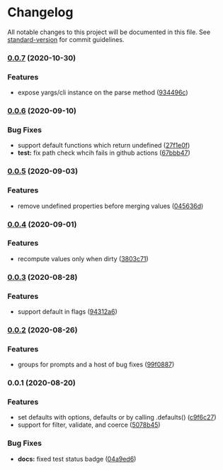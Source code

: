 # Changelog

All notable changes to this project will be documented in this file. See [standard-version](https://github.com/conventional-changelog/standard-version) for commit guidelines.

### [0.0.7](https://github.com/wesleytodd/opta/compare/v0.0.6...v0.0.7) (2020-10-30)


### Features

* expose yargs/cli instance on the parse method ([934496c](https://github.com/wesleytodd/opta/commit/934496c84e9eaf5555c68fc823e7e39d1ff202c1))

### [0.0.6](https://github.com/wesleytodd/opta/compare/v0.0.5...v0.0.6) (2020-09-10)


### Bug Fixes

* support default functions which return undefined ([27f1e0f](https://github.com/wesleytodd/opta/commit/27f1e0f1198d1bab8efeacbcba12a4f21dc9d10e))
* **test:** fix path check whcih fails in github actions ([67bbb47](https://github.com/wesleytodd/opta/commit/67bbb4763961bcba8caecd4ef98443b2859ebcd5))

### [0.0.5](https://github.com/wesleytodd/opta/compare/v0.0.4...v0.0.5) (2020-09-03)


### Features

* remove undefined properties before merging values ([045636d](https://github.com/wesleytodd/opta/commit/045636d951e4b58f67166a518e296411ebaa26aa))

### [0.0.4](https://github.com/wesleytodd/opta/compare/v0.0.3...v0.0.4) (2020-09-01)


### Features

* recompute values only when dirty ([3803c71](https://github.com/wesleytodd/opta/commit/3803c7120e3d897d5eaa99eef55a46635461feac))

### [0.0.3](https://github.com/wesleytodd/opta/compare/v0.0.2...v0.0.3) (2020-08-28)


### Features

* support default in flags ([94312a6](https://github.com/wesleytodd/opta/commit/94312a61ae64f8ccf58ee21a1dd9ac5eafa8d9dc))

### [0.0.2](https://github.com/wesleytodd/opta/compare/v0.0.1...v0.0.2) (2020-08-26)


### Features

* groups for prompts and a host of bug fixes ([99f0887](https://github.com/wesleytodd/opta/commit/99f088766892855aae8e4f0bc263c964a43789fc))

### 0.0.1 (2020-08-20)


### Features

* set defaults with options, defaults or by calling .defaults() ([c9f6c27](https://github.com/wesleytodd/opta/commit/c9f6c27f90d2c91af20d38cd4de2486f6f467781))
* support for filter, validate, and coerce ([5078b45](https://github.com/wesleytodd/opta/commit/5078b451eb9fbb7e2961aedb4a536288ebc5fe19))


### Bug Fixes

* **docs:** fixed test status badge ([04a9ed6](https://github.com/wesleytodd/opta/commit/04a9ed60ab54e94d09b494105f0928f4c9899cef))
